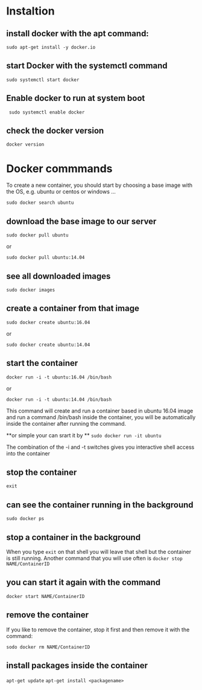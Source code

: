 # Instaltion 
## install docker with the apt command:
```sudo apt-get install -y docker.io```

## start Docker with the systemctl command
```sudo systemctl start docker```

## Enable docker to run at system boot
``` sudo systemctl enable docker```

## check the docker version
```docker version```

# Docker commmands 

To create a new container, you should start by choosing a base image with the OS, e.g. ubuntu or centos or windows ... 

```sudo docker search ubuntu```

## download the base image to our server
```sudo docker pull ubuntu```

or 

```sudo docker pull ubuntu:14.04```

## see all downloaded images
```sudo docker images```

## create a container from that image
```sudo docker create ubuntu:16.04```

or 

```sudo docker create ubuntu:14.04```

## start the container 
```docker run -i -t ubuntu:16.04 /bin/bash```

or 

```docker run -i -t ubuntu:14.04 /bin/bash```

This command will create and run a container based in ubuntu 16.04 image and run a command /bin/bash inside the container, you will be automatically inside the container after running the command. 

**or simple your can srart it by **
```sudo docker run -it ubuntu```

The combination of the -i and -t switches gives you interactive shell access into the container



## stop the container 
```exit```

## can see the container running in the background
```sudo docker ps```

## stop a container in the background 

When you type `exit` on that shell you will leave that shell but the container is still running.
Another command that you will use often is
```docker stop NAME/ContainerID```

##  you can start it again with the command
```docker start NAME/ContainerID```

## remove the container
If you like to remove the container, stop it first and then remove it with the command:

```sodo docker rm NAME/ContainerID```

## install packages inside the container 
```apt-get update```
```apt-get install <packagename>```

